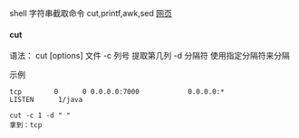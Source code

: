 shell 字符串截取命令 cut,printf,awk,sed
[网页](https://www.cnblogs.com/farwish/p/4806018.html)
#### cut

语法：
    cut [options] 文件
    -c 列号     提取第几列
    -d 分隔符   使用指定分隔符来分隔

示例
```
tcp        0      0 0.0.0.0:7000            0.0.0.0:*               LISTEN      1/java

cut -c 1 -d " "
拿到：tcp
```


